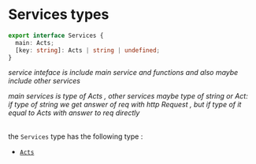 # Services types

```ts
export interface Services {
  main: Acts;
  [key: string]: Acts | string | undefined;
}
```

*service inteface is include main service and functions and also maybe include other services*
</br>

*main services is type of Acts , other services maybe type of string or Act:*
</br>
*if type of string we get answer of req with http Request , but if type of it equal to Acts with answer to req directly*
</br>
</br>


the `Services` type has the following type :
- [`Acts`](./Acts.md) 
